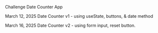 Challenge Date Counter App

March 12, 2025
Date Counter v1 - using useState, buttons, & date method

March 16, 2025
Date Counter v2 - using form input, reset button.
